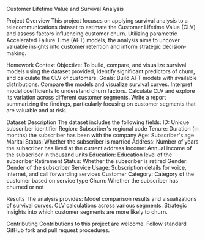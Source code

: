 Customer Lifetime Value and Survival Analysis

Project Overview
This project focuses on applying survival analysis to a telecommunications dataset to estimate the Customer Lifetime Value (CLV) and
assess factors influencing customer churn. Utilizing parametric Accelerated Failure Time (AFT) models, the analysis aims to uncover valuable
insights into customer retention and inform strategic decision-making.


Homework Context
Objective: To build, compare, and visualize survival models using the dataset provided, identify significant predictors of churn, and calculate the CLV of customers.
Goals:
Build AFT models with available distributions.
Compare the models and visualize survival curves.
Interpret model coefficients to understand churn factors.
Calculate CLV and explore its variation across different customer segments.
Write a report summarizing the findings, particularly focusing on customer segments that are valuable and at risk.
 
Dataset Description
The dataset includes the following fields:
ID: Unique subscriber identifier
Region: Subscriber's regional code
Tenure: Duration (in months) the subscriber has been with the company
Age: Subscriber's age
Marital Status: Whether the subscriber is married
Address: Number of years the subscriber has lived at the current address
Income: Annual income of the subscriber in thousand units
Education: Education level of the subscriber
Retirement Status: Whether the subscriber is retired
Gender: Gender of the subscriber
Service Usage: Subscription details for voice, internet, and call forwarding services
Customer Category: Category of the customer based on service type
Churn: Whether the subscriber has churned or not

Results
The analysis provides:
Model comparison results and visualizations of survival curves.
CLV calculations across various segments.
Strategic insights into which customer segments are more likely to churn.

Contributing
Contributions to this project are welcome. Follow standard GitHub fork and pull request procedures.
